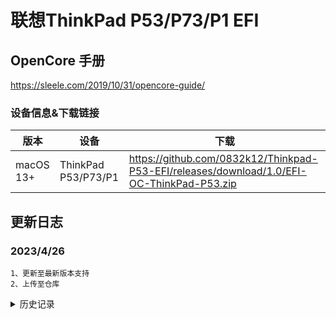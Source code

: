 
# 联想ThinkPad P53/P73/P1 EFI  

## OpenCore 手册 
https://sleele.com/2019/10/31/opencore-guide/

### 设备信息&下载链接

| 版本        | 设备           | 下载 | 
| ------------- | ------------------ |  ------------ | 
| macOS 13+    | ThinkPad P53/P73/P1 | https://github.com/0832k12/Thinkpad-P53-EFI/releases/download/1.0/EFI-OC-ThinkPad-P53.zip | 

## 更新日志
### 2023/4/26

    1、更新至最新版本支持
    2、上传至仓库
    
<details>
<summary>历史记录</summary>


### 2022/11

    1.开始编辑EFI
    
[![0832's Github Stats](https://stats.deeptrain.net/repo/0832k12/Thinkpad-P53-EFI/)](https://github.com/0832k12/Thinkpad-P53-EFI/)

